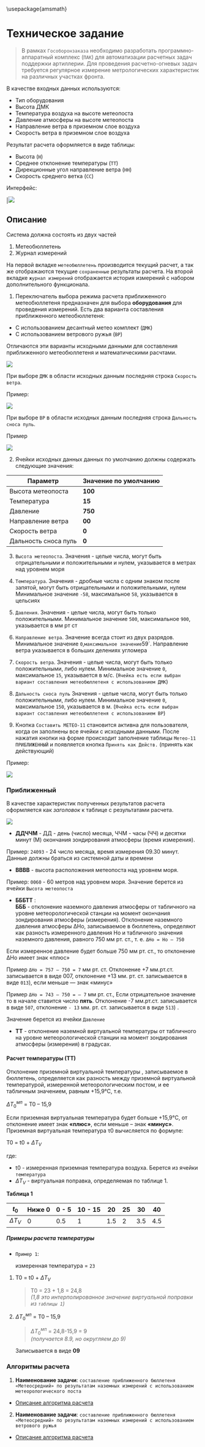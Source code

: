 \usepackage{amsmath}

# Техническое задание

> В рамках `Гособоронзаказа` необходимо разработать программно-аппаратный комплекс (`ПАК`) для автоматизации расчетных задач поддержки артиллерии. Для проведения расчетно-огневых задач требуется регулярное измерение метрологических характеристик на различных участках фронта. 

В качестве входных данных используются:

- Тип оборудования
- Высота ДМК
- Температура воздуха на высоте метеопоста
- Давление атмосферы на высоте метеопоста
- Направление ветра в приземном слое воздуха
- Скорость ветра в приземном слое воздуха

Результат расчета оформляется в виде таблицы:

- Высота (`H`)
- Среднее отклонение температуры (`TT`)
- Дирекционные угол направление ветра (`HH`)
- Скорость среднего ветка (`СС`)

Интерфейс:

|![](./_Images/1.png)

## Описание
Система должна состоять из двух частей
1. Метеобюллетень
2. Журнал измерений

На первой вкладке `метеобюллетень` производится текущий расчет, а так же отображаются текущие `сохраненные` результаты расчета.
На второй вкладке `журнал измерений` отображается история измерений с набором дополнительного функционала.

1. Переключатель выбора режима расчета приближенного метеобюллетеня предназначен для выбора **оборудования** для проведения измерений. Есть два варианта составления приближенного метеобюллетеня: 
* С использованием десантный метео комплект (`ДМК`)
* С использованием ветрового ружья (`ВР`)

Отличаются эти варианты исходными данными для составления приближенного метеобюллетеня и математическими расчтами.

![](./_Images/2.png)

При выборе `ДМК` в области исходных данным последняя строка `Скорость ветра`. 

Пример:

![](./_Images/3.png)

При выборе `ВР` в области исходных данным последняя строка `Дальность сноса пуль`.

Пример

![](./_Images/4.png)


2. Ячейки исходных данных данных по умолчанию должны содержать следующие значения:

| Параметр     | Значение по умолчанию   |
|--------------|-------------------------|
| Высота метеопоста | **100**       |
| Температура   | **15** |
| Давление    | **750** |
| Направление ветра | **00** |
| Скорость ветра | **0** |
| Дальность сноса пуль | **0** |


3. `Высота метеопоста`. Значения - целые числа, могут быть отрицательными и положительными и нулем, указывается в метрах над уровнем моря

4. `Температура`. Значения - дробные числа с одним знаком после запятой, могут быть отрицательными и положительными, нулем Минимальное значение `-58`, максимальное  `58`, указывается в цельсиях

5. `Давления`. Значения -  целые числа, могут быть только положительными. Минимальное значение `500`, максимальное  `900`, указывается в мм рт ст

6. `Направление ветра`. Значение всегда стоит из двух разрядов. Минимальное значение `0`,` максимальное значение `59`. Направление ветра указывается в больших делениях угломера

7. `Скорость ветра`. Значения -  целые числа, могут быть только положительными, либо нулем. Минимальное значение `0`, максимальное  `15`, указывается в м/с. (`Ячейка есть если выбран вариант составления метеобюллетеня с использованием ДМК`)

8. `Дальность сноса пуль` Значения -  целые числа, могут быть только положительными, либо нулем. Минимальное значение `0`, максимальное  `150`, указывается в м. (`Ячейка есть если выбран вариант составления метеобюллетеня с использованием ВР`)

9. Кнопка `Составить МЕТЕО-11` становится активна для пользователя, когда он заполнены все ячейки с исходными данными. После нажатия кнопки на форме происходит заполнение таблицы `Метео-11 ПРИБЛИЖЕННЫЙ` и появляется кнопка `Принять как Действ.` (принять как действующий)

Пример:

![](./_Images/8.png)

### Приближенный
В качестве характеристик полученных результатов расчета оформляется как _заголовок_ к таблице с результатами расчета. 

![](./_Images/9.png)

* **ДДЧЧМ** - ДД - день (число) месяца, ЧЧМ - часы (ЧЧ)  и десятки минут (М) окончания зондирования атмосферы (время измерения). 

Пример: `24093` - 24 число месяца, время измерения 09.30 минут. Данные должны браться из системной даты и времени

* **ВВВВ** - высота расположения метеопоста над уровнем моря. 

Пример: `0060` - 60 метров над уровнем моря. Значение берется из ячейки `Высота метеопоста`

* **БББТТ** :  
**БББ** - отклонение наземного давления атмосферы от табличного на уровне метеорологической станции на момент окончания зондирования атмосферы (измерения). Отклонение наземного давления атмосферы ΔНо, записываемое в бюллетень, определяют как разность измеренного давления Но и табличного значения наземного давления, равного 750 мм рт. ст., т. е. `ΔНо = Но — 750` 

Если измеренное давление будет больше 750 мм рт. ст., то отклонение ΔНо имеет знак «плюс» 

Пример `ΔНо = 757 — 750 = 7` мм рт. ст. Отклонение +7 мм.рт.ст. записывается  в виде 007, отклонение +13 мм. рт. ст. записывается в виде `013`), если меньше — знак «минус» 

Пример `ΔНо = 743 — 750 = — 7` мм рт. ст., Если отрицательное значение то в начале ставится число **пять**. Отклонение -7 мм.рт.ст. записывается  в виде `507`, отклонение `- 13` мм. рт. ст. записывается в виде `513`) .

Значение берется из ячейки `Давление`

* **ТТ** - отклонение наземной виртуальной температуры от табличного на уровне метеорологической станции на момент зондирования атмосферы (измерения) в градусах. 

#### Расчет температуры (ТТ)

Отклонение приземной виртуальной температуры ,  записываемое в бюллетень, определяется как разность между приземной виртуальной температурой, измеренной метеорологическим постом, 
и ее табличным значением, равным +15,9°С, т.е.


$ΔT_{0}^{мп}$ = T0  – 15,9


Если приземная  виртуальная температура будет больше +15,9°С, 
от отклонение  имеет знак **«плюс»**, если меньше – знак **«минус»**.
Приземная виртуальная температура τ0 вычисляется по формуле:

T0 = t0  + $ΔТ_{V}$

где:
- t0 - измеренная приземная температура воздуха. Берется из ячейки `температура`
- $ΔТ_{V}$ - виртуальная поправка, определяемая по таблице 1.

**Таблица 1**

|  $t_{0}$ | Ниже 0 | 0 - 5 | 10 - 15 | 20 | 25 | 30 | 40 |
|----------|--------|-------|---------|----|----|----|----|
| $ΔТ_{V}$ | 0      | 0.5   | 1       | 1.5  | 2  | 3.5 | 4.5 |

##### Примеры расчета температуры
- `Пример 1`: 
    
    измеренная температура = `23`<br> 
   
1. T0 = t0  + $ΔТ_{V}$

    > T0 = 23 + 1,8 = 24,8<br> 
    > _(1,8 это интерполированное значение виртуальной поправки из `таблицы 1`)_

2. $ΔT_{0}^{мп}$ = T0  – 15,9

    > $ΔT_{0}^{мп}$ = 24,8-15,9 = 9 <br>
    > _(получается 8.9, но округляем до 9)_ 
    
    Записывается в виде **09**

### Алгоритмы расчета

1. **Наименование задачи**: `составление приближенного бюллетеня «Метеосредний» по результатам наземных измерений с использованием метеорологического поста`

- [Описание алгоритма расчета](./AlgoritmDmk.md)

2. **Наименование задачи**: `составление приближенного бюллетеня «Метеосредний» по результатам наземных измерений с использованием ветрового ружья`

- [Описание алгоритма расчета](./AlgoritmBp.md)

